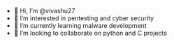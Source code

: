 - 👋 Hi, I’m @vivashu27
- 👀 I’m interested in pentesting and cyber security
- 🌱 I’m currently learning malware development
- 💞️ I’m looking to collaborate on python and C projects 

<!---
vivashu27/vivashu27 is a ✨ special ✨ repository because its `README.md` (this file) appears on your GitHub profile.
You can click the Preview link to take a look at your changes.
--->
